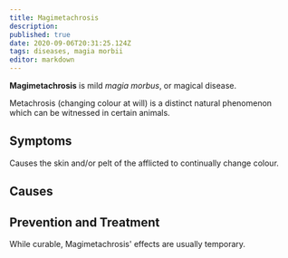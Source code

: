 ```yaml
---
title: Magimetachrosis
description: 
published: true
date: 2020-09-06T20:31:25.124Z
tags: diseases, magia morbii
editor: markdown
---
```


**Magimetachrosis** is mild *magia morbus*, or magical disease.

Metachrosis (changing colour at will) is a distinct natural phenomenon which can be witnessed in certain animals.

## Symptoms
Causes the skin and/or pelt of the afflicted to continually change colour.

## Causes

## Prevention and Treatment
While curable, Magimetachrosis' effects are usually temporary.